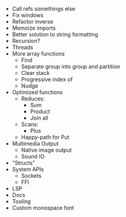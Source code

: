 - Call refs somethings else
- Fix windows
- Refactor inverse
- Memoize imports
- Better solution to string formatting
- Recursion?
- Threads
- More array functions
  - Find
  - Separate group into group and partition
  - Clear stack
  - Progressive index of
  - Nudge
- Optimized functions
  - Reduces:
    - Sum
    - Product
    - Join all
  - Scans:
    - Plus
  - Happy-path for Put
- Multimedia Output
  - Native image output
  - Sound IO
- "Structs"
- System APIs
  - Sockets
  - FFI
- LSP
- Docs
- Tooling
- Custom monospace font
